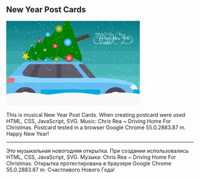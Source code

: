 ## New Year Post Cards

![Alt Text](https://github.com/Liza-S/New-Year-Post-Card/blob/master/ScreenShot/Card.gif)


This is musical New Year Post Cards. When creating postcard were used HTML, CSS, JavaScript, SVG. Music: Chris Rea ~ Driving Home For Christmas. Postcard tested in a browser Google Chrome 55.0.2883.87 m. Happy New Year!

-------------------------------------------------------------------------------

Это музыкальная новогодняя открытка. При создании использовались HTML, CSS, JavaScript, SVG. Музыка: Chris Rea ~ Driving Home For Christmas. Открытка протестирована в браузере Google Chrome 55.0.2883.87 m. Счастливого Нового Года!
